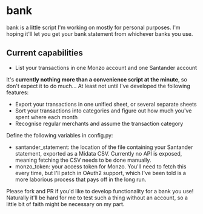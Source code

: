 # bank

bank is a little script I'm working on mostly for personal purposes. I'm hoping it'll let you get your bank statement from whichever banks you use.

## Current capabilities

- List your transactions in one Monzo account and one Santander account

It's **currently nothing more than a convenience script at the minute**, so don't expect it to do much... At least not until I've developed the following features:

- Export your transactions in one unified sheet, or several separate sheets
- Sort your transactions into categories and figure out how much you've spent where each month
- Recognise regular merchants and assume the transaction category

Define the following variables in config.py:

- santander_statement: the location of the file containing your Santander statement, exported as a Midata CSV. Currently no API is exposed, meaning fetching the CSV needs to be done manually.
- monzo_token: your access token for Monzo. You'll need to fetch this every time, but I'll patch in OAuth2 support, which I've been told is a more laborious process that pays off in the long run.

Please fork and PR if you'd like to develop functionality for a bank you use! Naturally it'll be hard for me to test such a thing without an account, so a little bit of faith might be necessary on my part.
